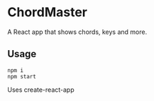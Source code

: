 # ChordMaster

A React app that shows chords, keys and more.

## Usage

    npm i
    npm start

Uses create-react-app